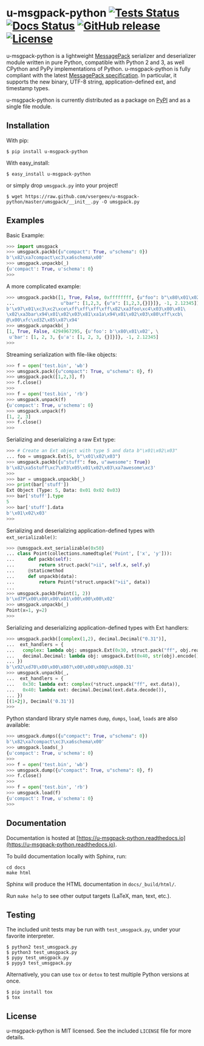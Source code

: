 # u-msgpack-python [![Tests Status](https://github.com/vsergeev/u-msgpack-python/actions/workflows/tests.yml/badge.svg)](https://github.com/vsergeev/u-msgpack-python/actions/workflows/tests.yml) [![Docs Status](https://readthedocs.org/projects/u-msgpack-python/badge/)](https://u-msgpack-python.readthedocs.io/en/latest/) [![GitHub release](https://img.shields.io/github/release/vsergeev/u-msgpack-python.svg?maxAge=7200)](https://github.com/vsergeev/u-msgpack-python) [![License](https://img.shields.io/badge/license-MIT-blue.svg)](https://github.com/vsergeev/u-msgpack-python/blob/master/LICENSE)

u-msgpack-python is a lightweight [MessagePack](http://msgpack.org/) serializer and deserializer module written in pure Python, compatible with Python 2 and 3, as well CPython and PyPy implementations of Python. u-msgpack-python is fully compliant with the latest [MessagePack specification](https://github.com/msgpack/msgpack/blob/master/spec.md). In particular, it supports the new binary, UTF-8 string, application-defined ext, and timestamp types.

u-msgpack-python is currently distributed as a package on [PyPI](https://pypi.python.org/pypi/u-msgpack-python) and as a single file module.

## Installation

With pip:
``` text
$ pip install u-msgpack-python
```

With easy_install:
``` text
$ easy_install u-msgpack-python
```

or simply drop `umsgpack.py` into your project!
``` text
$ wget https://raw.github.com/vsergeev/u-msgpack-python/master/umsgpack/__init__.py -O umsgpack.py
```

## Examples

Basic Example:
``` python
>>> import umsgpack
>>> umsgpack.packb({u"compact": True, u"schema": 0})
b'\x82\xa7compact\xc3\xa6schema\x00'
>>> umsgpack.unpackb(_)
{u'compact': True, u'schema': 0}
>>> 
```

A more complicated example:
``` python
>>> umsgpack.packb([1, True, False, 0xffffffff, {u"foo": b"\x80\x01\x02", \
...                 u"bar": [1,2,3, {u"a": [1,2,3,{}]}]}, -1, 2.12345])
b'\x97\x01\xc3\xc2\xce\xff\xff\xff\xff\x82\xa3foo\xc4\x03\x80\x01\
\x02\xa3bar\x94\x01\x02\x03\x81\xa1a\x94\x01\x02\x03\x80\xff\xcb\
@\x00\xfc\xd3Z\x85\x87\x94'
>>> umsgpack.unpackb(_)
[1, True, False, 4294967295, {u'foo': b'\x80\x01\x02', \
 u'bar': [1, 2, 3, {u'a': [1, 2, 3, {}]}]}, -1, 2.12345]
>>> 
```

Streaming serialization with file-like objects:
``` python
>>> f = open('test.bin', 'wb')
>>> umsgpack.pack({u"compact": True, u"schema": 0}, f)
>>> umsgpack.pack([1,2,3], f)
>>> f.close()
>>> 
>>> f = open('test.bin', 'rb')
>>> umsgpack.unpack(f)
{u'compact': True, u'schema': 0}
>>> umsgpack.unpack(f)
[1, 2, 3]
>>> f.close()
>>> 
```

Serializing and deserializing a raw Ext type:
``` python
>>> # Create an Ext object with type 5 and data b"\x01\x02\x03"
... foo = umsgpack.Ext(5, b"\x01\x02\x03")
>>> umsgpack.packb({u"stuff": foo, u"awesome": True})
b'\x82\xa5stuff\xc7\x03\x05\x01\x02\x03\xa7awesome\xc3'
>>> 
>>> bar = umsgpack.unpackb(_)
>>> print(bar['stuff'])
Ext Object (Type: 5, Data: 0x01 0x02 0x03)
>>> bar['stuff'].type
5
>>> bar['stuff'].data
b'\x01\x02\x03'
>>> 
```

Serializing and deserializing application-defined types with `ext_serializable()`:
``` python
>>> @umsgpack.ext_serializable(0x50)
... class Point(collections.namedtuple('Point', ['x', 'y'])):
...     def packb(self):
...         return struct.pack(">ii", self.x, self.y)
...     @staticmethod
...     def unpackb(data):
...         return Point(*struct.unpack(">ii", data))
... 
>>> umsgpack.packb(Point(1, 2))
b'\xd7P\x00\x00\x00\x01\x00\x00\x00\x02'
>>> umsgpack.unpackb(_)
Point(x=1, y=2)
>>> 
```

Serializing and deserializing application-defined types with Ext handlers:
``` python
>>> umsgpack.packb([complex(1,2), decimal.Decimal("0.31")],
...  ext_handlers = {
...   complex: lambda obj: umsgpack.Ext(0x30, struct.pack("ff", obj.real, obj.imag)),
...   decimal.Decimal: lambda obj: umsgpack.Ext(0x40, str(obj).encode()),
... })
b'\x92\xd70\x00\x00\x80?\x00\x00\x00@\xd6@0.31'
>>> umsgpack.unpackb(_,
...  ext_handlers = {
...   0x30: lambda ext: complex(*struct.unpack("ff", ext.data)),
...   0x40: lambda ext: decimal.Decimal(ext.data.decode()),
... })
[(1+2j), Decimal('0.31')]
>>> 
```

Python standard library style names `dump`, `dumps`, `load`, `loads` are also available:
``` python
>>> umsgpack.dumps({u"compact": True, u"schema": 0})
b'\x82\xa7compact\xc3\xa6schema\x00'
>>> umsgpack.loads(_)
{u'compact': True, u'schema': 0}
>>> 
>>> f = open('test.bin', 'wb')
>>> umsgpack.dump({u"compact": True, u"schema": 0}, f)
>>> f.close()
>>> 
>>> f = open('test.bin', 'rb')
>>> umsgpack.load(f)
{u'compact': True, u'schema': 0}
>>> 
```

## Documentation

Documentation is hosted at [https://u-msgpack-python.readthedocs.io](https://u-msgpack-python.readthedocs.io).

To build documentation locally with Sphinx, run:

```
cd docs
make html
```

Sphinx will produce the HTML documentation in `docs/_build/html/`.

Run `make help` to see other output targets (LaTeX, man, text, etc.).

## Testing

The included unit tests may be run with `test_umsgpack.py`, under your favorite interpreter.

``` text
$ python2 test_umsgpack.py
$ python3 test_umsgpack.py
$ pypy test_umsgpack.py
$ pypy3 test_umsgpack.py
```

Alternatively, you can use `tox` or `detox` to test multiple Python versions at once.

``` text
$ pip install tox
$ tox
```

## License

u-msgpack-python is MIT licensed. See the included `LICENSE` file for more details.
